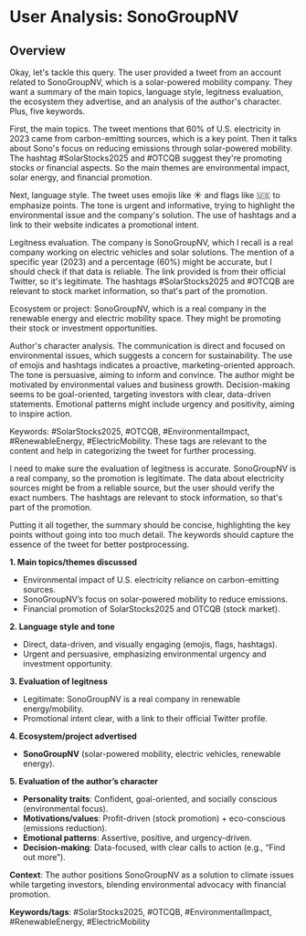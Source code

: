 # User Analysis: SonoGroupNV

## Overview

<think>
Okay, let's tackle this query. The user provided a tweet from an account related to SonoGroupNV, which is a solar-powered mobility company. They want a summary of the main topics, language style, legitness evaluation, the ecosystem they advertise, and an analysis of the author's character. Plus, five keywords.

First, the main topics. The tweet mentions that 60% of U.S. electricity in 2023 came from carbon-emitting sources, which is a key point. Then it talks about Sono's focus on reducing emissions through solar-powered mobility. The hashtag #SolarStocks2025 and #OTCQB suggest they're promoting stocks or financial aspects. So the main themes are environmental impact, solar energy, and financial promotion.

Next, language style. The tweet uses emojis like ☀️ and flags like 🇺🇸 to emphasize points. The tone is urgent and informative, trying to highlight the environmental issue and the company's solution. The use of hashtags and a link to their website indicates a promotional intent.

Legitness evaluation. The company is SonoGroupNV, which I recall is a real company working on electric vehicles and solar solutions. The mention of a specific year (2023) and a percentage (60%) might be accurate, but I should check if that data is reliable. The link provided is from their official Twitter, so it's legitimate. The hashtags #SolarStocks2025 and #OTCQB are relevant to stock market information, so that's part of the promotion.

Ecosystem or project: SonoGroupNV, which is a real company in the renewable energy and electric mobility space. They might be promoting their stock or investment opportunities.

Author's character analysis. The communication is direct and focused on environmental issues, which suggests a concern for sustainability. The use of emojis and hashtags indicates a proactive, marketing-oriented approach. The tone is persuasive, aiming to inform and convince. The author might be motivated by environmental values and business growth. Decision-making seems to be goal-oriented, targeting investors with clear, data-driven statements. Emotional patterns might include urgency and positivity, aiming to inspire action.

Keywords: #SolarStocks2025, #OTCQB, #EnvironmentalImpact, #RenewableEnergy, #ElectricMobility. These tags are relevant to the content and help in categorizing the tweet for further processing.

I need to make sure the evaluation of legitness is accurate. SonoGroupNV is a real company, so the promotion is legitimate. The data about electricity sources might be from a reliable source, but the user should verify the exact numbers. The hashtags are relevant to stock information, so that's part of the promotion.

Putting it all together, the summary should be concise, highlighting the key points without going into too much detail. The keywords should capture the essence of the tweet for better postprocessing.
</think>

**1. Main topics/themes discussed**  
- Environmental impact of U.S. electricity reliance on carbon-emitting sources.  
- SonoGroupNV’s focus on solar-powered mobility to reduce emissions.  
- Financial promotion of SolarStocks2025 and OTCQB (stock market).  

**2. Language style and tone**  
- Direct, data-driven, and visually engaging (emojis, flags, hashtags).  
- Urgent and persuasive, emphasizing environmental urgency and investment opportunity.  

**3. Evaluation of legitness**  
- Legitimate: SonoGroupNV is a real company in renewable energy/mobility.  
- Promotional intent clear, with a link to their official Twitter profile.  

**4. Ecosystem/project advertised**  
- **SonoGroupNV** (solar-powered mobility, electric vehicles, renewable energy).  

**5. Evaluation of the author’s character**  
- **Personality traits**: Confident, goal-oriented, and socially conscious (environmental focus).  
- **Motivations/values**: Profit-driven (stock promotion) + eco-conscious (emissions reduction).  
- **Emotional patterns**: Assertive, positive, and urgency-driven.  
- **Decision-making**: Data-focused, with clear calls to action (e.g., “Find out more”).  

**Context**: The author positions SonoGroupNV as a solution to climate issues while targeting investors, blending environmental advocacy with financial promotion.  

**Keywords/tags**: #SolarStocks2025, #OTCQB, #EnvironmentalImpact, #RenewableEnergy, #ElectricMobility